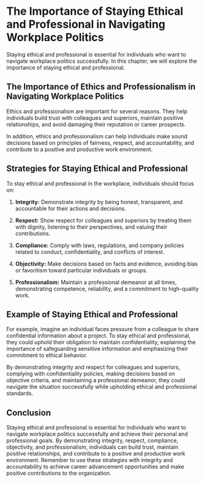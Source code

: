 The Importance of Staying Ethical and Professional in Navigating Workplace Politics
================================================================================================================================

Staying ethical and professional is essential for individuals who want to navigate workplace politics successfully. In this chapter, we will explore the importance of staying ethical and professional.

The Importance of Ethics and Professionalism in Navigating Workplace Politics
-----------------------------------------------------------------------------

Ethics and professionalism are important for several reasons. They help individuals build trust with colleagues and superiors, maintain positive relationships, and avoid damaging their reputation or career prospects.

In addition, ethics and professionalism can help individuals make sound decisions based on principles of fairness, respect, and accountability, and contribute to a positive and productive work environment.

Strategies for Staying Ethical and Professional
-----------------------------------------------

To stay ethical and professional in the workplace, individuals should focus on:

1. **Integrity:** Demonstrate integrity by being honest, transparent, and accountable for their actions and decisions.

2. **Respect:** Show respect for colleagues and superiors by treating them with dignity, listening to their perspectives, and valuing their contributions.

3. **Compliance:** Comply with laws, regulations, and company policies related to conduct, confidentiality, and conflicts of interest.

4. **Objectivity:** Make decisions based on facts and evidence, avoiding bias or favoritism toward particular individuals or groups.

5. **Professionalism:** Maintain a professional demeanor at all times, demonstrating competence, reliability, and a commitment to high-quality work.

Example of Staying Ethical and Professional
-------------------------------------------

For example, imagine an individual faces pressure from a colleague to share confidential information about a project. To stay ethical and professional, they could uphold their obligation to maintain confidentiality, explaining the importance of safeguarding sensitive information and emphasizing their commitment to ethical behavior.

By demonstrating integrity and respect for colleagues and superiors, complying with confidentiality policies, making decisions based on objective criteria, and maintaining a professional demeanor, they could navigate the situation successfully while upholding ethical and professional standards.

Conclusion
----------

Staying ethical and professional is essential for individuals who want to navigate workplace politics successfully and achieve their personal and professional goals. By demonstrating integrity, respect, compliance, objectivity, and professionalism, individuals can build trust, maintain positive relationships, and contribute to a positive and productive work environment. Remember to use these strategies with integrity and accountability to achieve career advancement opportunities and make positive contributions to the organization.



